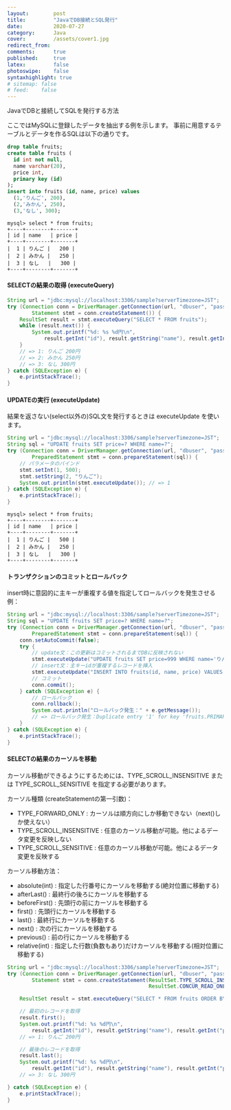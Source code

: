 ```yaml
---
layout:        post
title:         "JavaでDB接続とSQL発行"
date:          2020-07-27
category:      Java
cover:         /assets/cover1.jpg
redirect_from:
comments:      true
published:     true
latex:         false
photoswipe:    false
syntaxhighlight: true
# sitemap: false
# feed:    false
---
```


JavaでDBと接続してSQLを発行する方法

ここではMySQLに登録したデータを抽出する例を示します。
事前に用意するテーブルとデータを作るSQLは以下の通りです。

```sql
drop table fruits;
create table fruits (
  id int not null,
  name varchar(20),
  price int,
  primary key (id)
);
insert into fruits (id, name, price) values
  (1,'りんご', 200),
  (2,'みかん', 250),
  (3,'なし', 300);
```

```output
mysql> select * from fruits;
+----+--------+-------+
| id | name   | price |
+----+--------+-------+
|  1 | りんご |   200 |
|  2 | みかん |   250 |
|  3 | なし   |   300 |
+----+--------+-------+
```

#### SELECTの結果の取得 (executeQuery)

```java
String url = "jdbc:mysql://localhost:3306/sample?serverTimezone=JST";
try (Connection conn = DriverManager.getConnection(url, "dbuser", "password");
        Statement stmt = conn.createStatement()) {
    ResultSet result = stmt.executeQuery("SELECT * FROM fruits");
    while (result.next()) {
        System.out.printf("%d: %s %d円\n",
            result.getInt("id"), result.getString("name"), result.getInt("price"));
    }
    // => 1: りんご 200円
    // => 2: みかん 250円
    // => 3: なし 300円
} catch (SQLException e) {
    e.printStackTrace();
}
```

#### UPDATEの実行 (executeUpdate)

結果を返さない(select以外の)SQL文を発行するときは executeUpdate を使います。

```java
String url = "jdbc:mysql://localhost:3306/sample?serverTimezone=JST";
String sql = "UPDATE fruits SET price=? WHERE name=?";
try (Connection conn = DriverManager.getConnection(url, "dbuser", "password");
        PreparedStatement stmt = conn.prepareStatement(sql)) {
    // パラメータのバインド
    stmt.setInt(1, 500);
    stmt.setString(2, "りんご");
    System.out.println(stmt.executeUpdate()); // => 1
} catch (SQLException e) {
    e.printStackTrace();
}
```

```output
mysql> select * from fruits;
+----+--------+-------+
| id | name   | price |
+----+--------+-------+
|  1 | りんご |   500 |
|  2 | みかん |   250 |
|  3 | なし   |   300 |
+----+--------+-------+
```

#### トランザクションのコミットとロールバック

insert時に意図的に主キーが重複する値を指定してロールバックを発生させる例：

```java
String url = "jdbc:mysql://localhost:3306/sample?serverTimezone=JST";
String sql = "UPDATE fruits SET price=? WHERE name=?";
try (Connection conn = DriverManager.getConnection(url, "dbuser", "password");
        PreparedStatement stmt = conn.prepareStatement(sql)) {
    conn.setAutoCommit(false);
    try {
        // update文：この更新はコミットされるまでDBに反映されない
        stmt.executeUpdate("UPDATE fruits SET price=999 WHERE name='りんご'");
        // insert文：主キーidが重複するレコードを挿入
        stmt.executeUpdate("INSERT INTO fruits(id, name, price) VALUES (1, 'すいか', 1000)");
        // コミット
        conn.commit();
    } catch (SQLException e) {
        // ロールバック
        conn.rollback();
        System.out.println("ロールバック発生：" + e.getMessage());
        // => ロールバック発生：Duplicate entry '1' for key 'fruits.PRIMARY'
    }
} catch (SQLException e) {
    e.printStackTrace();
}
```

#### SELECTの結果のカーソルを移動

カーソル移動ができるようにするためには、TYPE_SCROLL_INSENSITIVE または TYPE_SCROLL_SENSITIVE を指定する必要があります。

カーソル種類 (createStatementの第一引数)：

- TYPE_FORWARD_ONLY : カーソルは順方向にしか移動できない（next()しか使えない）
- TYPE_SCROLL_INSENSITIVE : 任意のカーソル移動が可能。他によるデータ変更を反映しない
- TYPE_SCROLL_SENSITIVE : 任意のカーソル移動が可能。他によるデータ変更を反映する

カーソル移動方法：

- absolute(int) : 指定した行番号にカーソルを移動する(絶対位置に移動する)
- afterLast() : 最終行の後ろにカーソルを移動する
- beforeFirst() : 先頭行の前にカーソルを移動する
- first() : 先頭行にカーソルを移動する
- last() : 最終行にカーソルを移動する
- next() : 次の行にカーソルを移動する
- previous() : 前の行にカーソルを移動する
- relative(int) : 指定した行数(負数もあり)だけカーソルを移動する(相対位置に移動する)

```java
String url = "jdbc:mysql://localhost:3306/sample?serverTimezone=JST";
try (Connection conn = DriverManager.getConnection(url, "dbuser", "password");
        Statement stmt = conn.createStatement(ResultSet.TYPE_SCROLL_INSENSITIVE,
                                              ResultSet.CONCUR_READ_ONLY)) {

    ResultSet result = stmt.executeQuery("SELECT * FROM fruits ORDER BY id");

    // 最初のレコードを取得
    result.first();
    System.out.printf("%d: %s %d円\n",
        result.getInt("id"), result.getString("name"), result.getInt("price"));
    // => 1: りんご 200円

    // 最後のレコードを取得
    result.last();
    System.out.printf("%d: %s %d円\n",
        result.getInt("id"), result.getString("name"), result.getInt("price"));
    // => 3: なし 300円

} catch (SQLException e) {
    e.printStackTrace();
}
```


